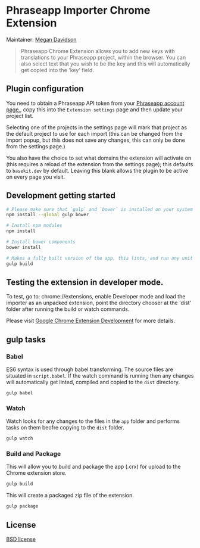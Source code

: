 # Phraseapp Importer Chrome Extension

Maintainer: [Megan Davidson](https://github.com/meganabigaildavidson)

> Phraseapp Chrome Extension allows you to add new keys with translations to your Phraseapp project, within the browser. You can also select text that you wish to be the key and this will automatically get copied into the 'key' field.
## Plugin configuration

You need to obtain a Phraseapp API token from your [Phraseapp account page.](https://phraseapp.com/settings/oauth_access_tokens), copy this into the `Extension settings` page and then update your project list.

Selecting one of the projects in the settings page will mark that project as the default project to use for each import (this can be changed from the import popup, but this does not save any changes, this can only be done from the settings page.)

You also have the choice to set what domains the extension will activate on (this requires a reload of the extension from the settings page); this defaults to `basekit.dev` by default. Leaving this blank allows the plugin to be active on every page you visit.

## Development getting started

```sh
# Please make sure that `gulp` and `bower` is installed on your system using this command:
npm install --global gulp bower

# Install npm modules
npm install

# Install bower components
bower install

# Makes a fully built version of the app, this lints, and run any unit tests on the code:
gulp build
```

## Testing the extension in developer mode.

To test, go to: chrome://extensions, enable Developer mode and load the importer as an unpacked extension,
point the directory chooser at the 'dist' folder after running the build or watch commands.

Please visit [Google Chrome Extension Development](http://developer.chrome.com/extensions/devguide.html) for more details.

## gulp tasks

### Babel

ES6 syntax is used through babel transforming. The source files are situated in `script.babel`. If the watch command is running then any changes will automatically get linted, compiled and copied to the `dist` directory.

```sh
gulp babel
```

### Watch

Watch looks for any changes to the files in the `app` folder and performs tasks on them beofre copying to the `dist` folder.
```bash
gulp watch
```

### Build and Package

This will allow you to build and package the app (.crx) for upload to the Chrome extension store.

```bash
gulp build
```

This will create a packaged zip file of the extension.

```bash
gulp package
```

## License

[BSD license](http://opensource.org/licenses/bsd-license.php)
